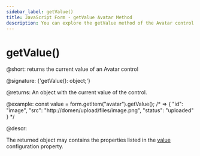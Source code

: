 ```yaml
---
sidebar_label: getValue()
title: JavaScript Form - getValue Avatar Method 
description: You can explore the getValue method of the Avatar control of Form in the documentation of the DHTMLX JavaScript UI library. Browse developer guides and API reference, try out code examples and live demos, and download a free 30-day evaluation version of DHTMLX Suite.
---
```


# getValue()

@short: returns the current value of an Avatar control

@signature: {'getValue(): object;'}

@returns:
An object with the current value of the control.

@example:
const value = form.getItem("avatar").getValue();
/* =>
{
	"id": "image",
	"src": "http://domen/upload/files/image.png",
	"status": "uploaded"
}
*/

@descr:

The returned object may contains the properties listed in the [value](form/api/avatar/api_avatar_properties.md/#value) configuration property.
